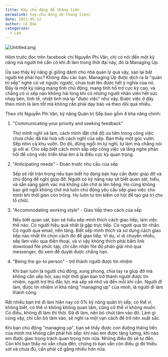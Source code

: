```yaml
---
title: Hãy chủ động để thăng tiến
permalink: hay-chu-dong-de-thang-tien/
date: 2021-05-12
author: Cô Đào
categories:
  - Làm
---
```


![Untitled.png](/images/a04427e9-d482-463f-b394-c0273389a21f/Untitled.png)

Hôm trước đọc trên facebook chị Nguyễn Phi Vân, chị có nói đến một kỹ năng mà người trẻ cần có khi đi làm trong thời đại này, đó là Managing Up.

Ủa sao thấy kỹ năng gì giống dành cho nhà quản lý quá vậy, sao lại bắt người trẻ phải học? Không đâu các bạn. Managing Up được dịch ra là "quản trị sếp" nghe có vẻ ngược ngược, chưa toát lên được hết ý nghĩa của nó. Đây là một kỹ năng mang tính chủ động, mang tính hỗ trợ cực kỳ cao, và chẳng có vị sếp nào không hài lòng khi có những người nhân viên hết sức nhạy bén, tinh tế, nhiệt tình mà lại "được việc" như vậy. Được việc ở đây theo mình là làm tốt mà không cần phải dạy bảo và theo dõi quá nhiều.

Theo chị Nguyễn Phi Vân, kỹ năng Quản trị Sếp bao gồm 4 khả năng chính:

1. "Communicating your priority and seeking feedback"

   Thứ mình nghĩ và làm, cách mình đặt chế độ ưu tiên trong công việc chưa chắc đã hài hoà với cách nghĩ của sếp. Bạn thấy một góc vườn. Sếp nhìn cả khu vườn. Do đó, đừng ngồi im tự nghĩ, tự làm mà chẳng nói gì với ai. Cho sếp biết cách mình sắp xếp công việc và lắng nghe phản hồi để công việc triển khai êm ả là điều cực kỳ quan trọng.

2. "Anticipating needs" - Đoán trước nhu cầu của sếp

   Sếp sẽ rất trân trọng nếu bạn biết họ đang bận hay cần được giúp đỡ và chủ động đề nghị giúp đỡ. Người có kỹ năng này sẽ biết quan sát, hiểu, và sẵn sàng gánh vác mà không cần chờ ai lên tiếng. Họ cũng không bao giờ ngồi không chờ mà luôn chủ động yêu cầu sếp giao việc cho mình khi thời gian còn trống. Họ luôn tự tìm kiếm cơ hội để tạo giá trị cho tổ chức.

3. "Accommodating working style" - Giao tiếp theo cách của sếp

   Nếu biết quan sát, bạn sẽ hiểu sếp mình thích cách giao tiếp, làm việc thế nào. Có người hiệu quả nhất là gặp trực tiếp. Có người qua tin nhắn. Có người qua email, nền tảng. Biết sếp mình thích và sử dụng cách giao tiếp nào nhất thì chọn cách đó để giao tiếp. Ví dụ, vì di chuyển nhiều, sếp làm việc qua điện thoại, và vì vậy không thích phải bấm link download file phức tạp, chỉ cần nhận file độ phân giải nhỏ qua messenger, đủ xem để duyệt được chẳng hạn.

4. "Being the go-to person" - trở thành người được tín nhiệm

   Khi bạn luôn là người chủ động, xung phong, chìa tay ra giúp đỡ mà không cần sếp hỏi, sau một thời gian bạn trở thành người được tín nhiệm, người trợ thủ đắc lực mà sếp sẽ nhờ vả đến mỗi khi cần. Người đi làm, được tín nhiệm vì khả năng "managing up" của mình, là người đi làm thành công.

Rất nhiều bạn trẻ đi làm hiện nay có 0% kỹ năng quản trị sếp, có thể vì không biết, có thể vì không không quan tâm, cũng có thể vì không muốn. Có điều, không đi làm thì thôi. Đã đi làm, nên bỏ chút tâm vào đó. Làm gì cũng vậy, chỉ cần bỏ tâm vào, sẽ nghĩ ra một vạn cách để trở nên xuất sắc.

Khi bạn chủ động "managing up", bạn sẽ thấy được con đường thăng tiến của mình mà không cần phải hỏi sếp: khi nào em được tăng lương, khi nào em được giao trọng trách quan trọng hơn nữa. Những điều đó sẽ tự đến. Còn khi bạn thấy nó vẫn chưa đến, chứng tỏ bạn vẫn còn điều gì đó thiếu sót và chưa đủ, cần phải cố gắng nhiều hơn nữa.
